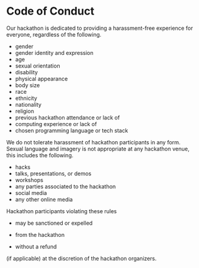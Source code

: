 # Code of Conduct
Our hackathon is dedicated to providing a harassment-free experience for everyone, regardless of the following.

* gender
* gender identity and expression
* age
* sexual orientation
* disability
* physical appearance
* body size
* race
* ethnicity
* nationality
* religion
* previous hackathon attendance or lack of
* computing experience or lack of
* chosen programming language or tech stack

We do not tolerate harassment of hackathon participants in any form. Sexual language and imagery is not appropriate at any hackathon venue, this includes the following.

* hacks
* talks, presentations, or demos
* workshops
* any parties associated to the hackathon
* social media
* any other online media

Hackathon participants violating these rules

* may be sanctioned or expelled

* from the hackathon

* without a refund

(if applicable) at the discretion of the hackathon organizers.
